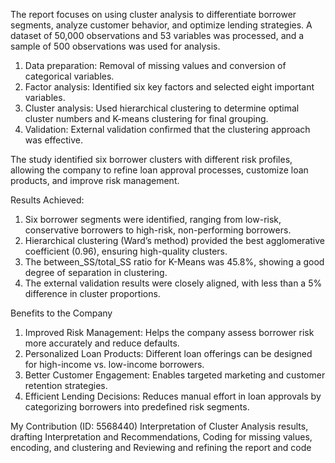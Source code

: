 The report focuses on using cluster analysis to differentiate borrower segments, analyze customer behavior, and optimize lending strategies. A dataset of 50,000 observations and 53 variables was processed, and a sample of 500 observations was used for analysis.

1. Data preparation: Removal of missing values and conversion of categorical variables.
2. Factor analysis: Identified six key factors and selected eight important variables.
3. Cluster analysis: Used hierarchical clustering to determine optimal cluster numbers and K-means clustering for final grouping.
4. Validation: External validation confirmed that the clustering approach was effective.

The study identified six borrower clusters with different risk profiles, allowing the company to refine loan approval processes, customize loan products, and improve risk management.

Results Achieved:
1. Six borrower segments were identified, ranging from low-risk, conservative borrowers to high-risk, non-performing borrowers.
2. Hierarchical clustering (Ward’s method) provided the best agglomerative coefficient (0.96), ensuring high-quality clusters.
3. The between_SS/total_SS ratio for K-Means was 45.8%, showing a good degree of separation in clustering.
4. The external validation results were closely aligned, with less than a 5% difference in cluster proportions.

Benefits to the Company
1. Improved Risk Management: Helps the company assess borrower risk more accurately and reduce defaults.
2. Personalized Loan Products: Different loan offerings can be designed for high-income vs. low-income borrowers.
3. Better Customer Engagement: Enables targeted marketing and customer retention strategies.
4. Efficient Lending Decisions: Reduces manual effort in loan approvals by categorizing borrowers into predefined risk segments.

My Contribution (ID: 5568440)
Interpretation of Cluster Analysis results, drafting  Interpretation and Recommendations, Coding for missing values, encoding, and clustering and Reviewing and refining the report and code
